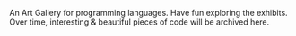 An Art Gallery for programming languages. Have fun exploring the exhibits. Over time, interesting & beautiful pieces of code will be archived here.
